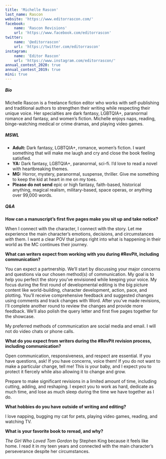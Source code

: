 ```yaml
---
title: 'Michelle Rascon'
last_name: Rascon
website: 'https://www.editorrascon.com/'
facebook:
    name: 'Rascon Revisions'
    url: 'https://www.facebook.com/editorrascon'
twitter:
    name: '@editorrascon'
    url: 'https://twitter.com/editorrascon'
instagram:
    name: 'Editor Rascon'
    url: 'https://www.instagram.com/editorrascon/'
annual_contest_2020: true
annual_contest_2019: true
mini: true
---
```


##### Bio

Michelle Rascon is a freelance fiction editor who works with self-publishing and traditional authors to strengthen their writing while respecting their unique voice. Her specialties are dark fantasy, LGBTQIA+, paranormal romance and fantasy, and women’s fiction. Michelle enjoys naps, reading, binge-watching medical or crime dramas, and playing video games.

##### MSWL

 * **Adult:** Dark fantasy, LGBTQIA+, romance, women’s fiction. I want something that will make me laugh and cry and close the book feeling satisfied.
 * **YA:** Dark fantasy, LGBTQIA+, paranormal, sci-fi. I’d love to read a novel with heartbreaking themes.
 * **MG:** Horror, mystery, paranormal, suspense, thriller. Give me something to keep the kid at heart in me on my toes.
 * **Please do not send** epic or high fantasy, faith-based, historical anything, magical realism, military-based, space operas, or anything over 99,000 words.

##### Q&A

**How can a manuscript’s first five pages make you sit up and take notice?**

When I connect with the character, I connect with the story. Let me experience the main character’s emotions, decisions, and circumstances _with_ them. I want a clear POV that jumps right into what is happening in their world as the MC continues their journey.

**What can writers expect from working with you during #RevPit, including communication?**

You can expect a partnership. We’ll start by discussing your major concerns and questions via our chosen method(s) of communication. My goal is to help you perfect the story you’ve envisioned while keeping your voice. My focus during the first round of developmental editing is the big picture content like world-building, character development, action, pace, and plotting. You’ll receive comprehensive feedback and suggested changes using comments and track changes with Word. After you’ve made revisions, I’ll complete another round to review the changes and provide more feedback. We’ll also polish the query letter and first five pages together for the showcase.

My preferred methods of communication are social media and email. I will not do video chats or phone calls.

**What do you expect from writers during the #RevPit revision process, including communication?**

Open communication, responsiveness, and respect are essential. If you have questions, ask! If you have concerns, voice them! If you do not want to make a particular change, tell me! This is your baby, and I expect you to protect it fiercely while also allowing it to change and grow.

Prepare to make significant revisions in a limited amount of time, including cutting, adding, and reshaping. I expect you to work as hard, dedicate as much time, and lose as much sleep during the time we have together as I do.

**What hobbies do you have outside of writing and editing?**

I love napping, bugging my cat for pets, playing video games, reading, and watching TV.

**What is your favorite book to reread, and why?**

_The Girl Who Loved Tom Gordon_ by Stephen King because it feels like home. I read it in my teen years and connected with the main character’s perseverance despite her circumstances.